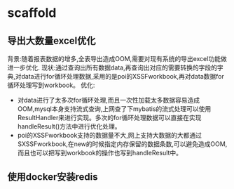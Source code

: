 # scaffold

## 导出大数量excel优化
背景:随着报表数据的增多,全表导出造成OOM,需要对现有系统的导出excel功能做进一步优化.
现状:通过查询出所有数据data,再查询出对应的需要转换的字段的字典,对data进行for循环处理数据,采用的是poi的XSSFworkbook,再对data数据for循环处理写到workbook。
优化:
* 对data进行了太多次for循环处理,而且一次性加载太多数据容易造成OOM,mysql本身支持流式查询,上网查了下mybatis的流式处理可以使用ResultHandler来进行实现。多次的for循环处理数据可以直接在实现handleResult()方法中进行优化处理。
* poi的XSSFworkbook支持的数据量不大,网上支持大数据的大都通过SXSSFworkbook,在new的时候指定内存保留的数据条数,可以避免造成OOM,而且也可以把写到workbook的操作也写到handleResult中。

## 使用docker安装redis

